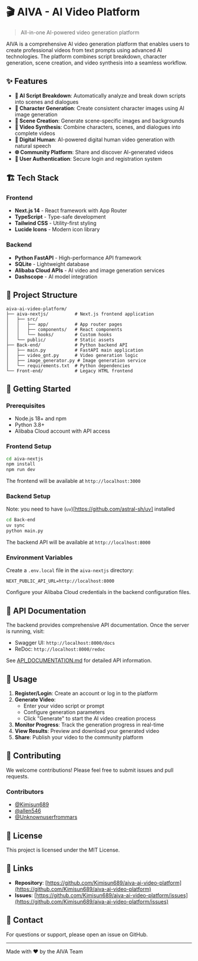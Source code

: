 # 🎬 AIVA - AI Video Platform

> All-in-one AI-powered video generation platform

AIVA is a comprehensive AI video generation platform that enables users to create professional videos from text prompts using advanced AI technologies. The platform combines script breakdown, character generation, scene creation, and video synthesis into a seamless workflow.

## ✨ Features

- **🤖 AI Script Breakdown**: Automatically analyze and break down scripts into scenes and dialogues
- **👤 Character Generation**: Create consistent character images using AI image generation
- **🎨 Scene Creation**: Generate scene-specific images and backgrounds
- **🎥 Video Synthesis**: Combine characters, scenes, and dialogues into complete videos
- **💬 Digital Human**: AI-powered digital human video generation with natural speech
- **🌐 Community Platform**: Share and discover AI-generated videos
- **🔐 User Authentication**: Secure login and registration system

## 🏗️ Tech Stack

### Frontend
- **Next.js 14** - React framework with App Router
- **TypeScript** - Type-safe development
- **Tailwind CSS** - Utility-first styling
- **Lucide Icons** - Modern icon library

### Backend
- **Python FastAPI** - High-performance API framework
- **SQLite** - Lightweight database
- **Alibaba Cloud APIs** - AI video and image generation services
- **Dashscope** - AI model integration

## 📁 Project Structure

```
aiva-ai-video-platform/
├── aiva-nextjs/          # Next.js frontend application
│   ├── src/
│   │   ├── app/          # App router pages
│   │   ├── components/   # React components
│   │   └── hooks/        # Custom hooks
│   └── public/           # Static assets
├── Back-end/             # Python backend API
│   ├── main.py           # FastAPI main application
│   ├── video_gnt.py      # Video generation logic
│   ├── image_generator.py # Image generation service
│   └── requirements.txt  # Python dependencies
└── Front-end/            # Legacy HTML frontend
```

## 🚀 Getting Started

### Prerequisites

- Node.js 18+ and npm
- Python 3.8+
- Alibaba Cloud account with API access

### Frontend Setup

```bash
cd aiva-nextjs
npm install
npm run dev
```

The frontend will be available at `http://localhost:3000`

### Backend Setup

Note: you need to have (`uv`)[https://github.com/astral-sh/uv] installed

```bash
cd Back-end
uv sync
python main.py
```

The backend API will be available at `http://localhost:8000`

### Environment Variables

Create a `.env.local` file in the `aiva-nextjs` directory:

```env
NEXT_PUBLIC_API_URL=http://localhost:8000
```

Configure your Alibaba Cloud credentials in the backend configuration files.

## 📖 API Documentation

The backend provides comprehensive API documentation. Once the server is running, visit:
- Swagger UI: `http://localhost:8000/docs`
- ReDoc: `http://localhost:8000/redoc`

See [API_DOCUMENTATION.md](Back-end/API_DOCUMENTATION.md) for detailed API information.

## 🎯 Usage

1. **Register/Login**: Create an account or log in to the platform
2. **Generate Video**: 
   - Enter your video script or prompt
   - Configure generation parameters
   - Click "Generate" to start the AI video creation process
3. **Monitor Progress**: Track the generation progress in real-time
4. **View Results**: Preview and download your generated video
5. **Share**: Publish your video to the community platform

## 🤝 Contributing

We welcome contributions! Please feel free to submit issues and pull requests.

### Contributors

- [@Kimisun689](https://github.com/Kimisun689)
- [@allen546](https://github.com/allen546)
- [@Unknownuserfrommars](https://github.com/Unknownuserfrommars)

## 📝 License

This project is licensed under the MIT License.

## 🔗 Links

- **Repository**: [https://github.com/Kimisun689/aiva-ai-video-platform](https://github.com/Kimisun689/aiva-ai-video-platform)
- **Issues**: [https://github.com/Kimisun689/aiva-ai-video-platform/issues](https://github.com/Kimisun689/aiva-ai-video-platform/issues)

## 📧 Contact

For questions or support, please open an issue on GitHub.

---

Made with ❤️ by the AIVA Team
